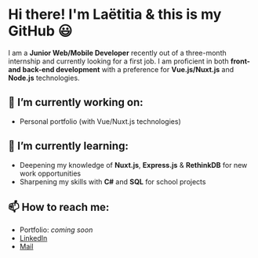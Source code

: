 # Hi there! I'm Laëtitia & this is my GitHub 😃

I am a **Junior Web/Mobile Developer** recently out of a three-month internship and currently looking for a first job.
I am proficient in both **front- and back-end development** with a preference for **Vue.js/Nuxt.js** and **Node.js** technologies.

## 🔭 I’m currently working on:
- Personal portfolio (with Vue/Nuxt.js technologies)

## 🌱 I’m currently learning:
- Deepening my knowledge of **Nuxt.js**, **Express.js** & **RethinkDB** for new work opportunities
- Sharpening my skills with **C#** and **SQL** for school projects

## 📫 How to reach me:
- Portfolio: *coming soon*
- [LinkedIn](https://www.linkedin.com/in/laetitia-dolne/)
- [Mail](mailto:dolnelaetitia@gmail.com)
